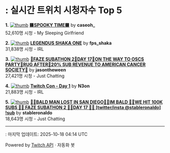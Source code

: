 # : 실시간 트위치 시청자수 Top 5

**1.** [![thumb](https://static-cdn.jtvnw.net/previews-ttv/live_user_caseoh_-320x180.jpg)](https://twitch.tv/caseoh_)
**[🟨SPOOKY TIME🟨](https://twitch.tv/caseoh_)** by **caseoh_**<br>52,610명 시청  - My Sleeping Girlfriend

**2.** [![thumb](https://static-cdn.jtvnw.net/previews-ttv/live_user_fps_shaka-320x180.jpg)](https://twitch.tv/fps_shaka)
**[LEGENDUS SHAKA ONE](https://twitch.tv/fps_shaka)** by **fps_shaka**<br>31,838명 시청  - IRL

**3.** [![thumb](https://static-cdn.jtvnw.net/previews-ttv/live_user_jasontheween-320x180.jpg)](https://twitch.tv/jasontheween)
**[🔴FAZE SUBATHON 2🔴DAY 17🔴ON THE WAY TO OSCS PARTY🔴RUG AFTER🔴20% SUB REVENUE TO AMERICAN CANCER SOCIETY🔴](https://twitch.tv/jasontheween)** by **jasontheween**<br>27,421명 시청  - Just Chatting

**4.** [![thumb](https://static-cdn.jtvnw.net/previews-ttv/live_user_n3on-320x180.jpg)](https://twitch.tv/N3on)
**[Twitch Con - Day 1](https://twitch.tv/N3on)** by **N3on**<br>21,883명 시청  - IRL

**5.** [![thumb](https://static-cdn.jtvnw.net/previews-ttv/live_user_stableronaldo-320x180.jpg)](https://twitch.tv/stableronaldo)
**[👨‍🦲BALD MAN LOST IN SAN DIEGO👨‍🦲IM BALD 👨‍🦲WE HIT 100K SUBS 👨‍🦲 FAZE SUBATHON 2 👨‍🦲DAY 17 👨‍🦲  [twitter/insta @stableronaldo] !sub](https://twitch.tv/stableronaldo)** by **stableronaldo**<br>18,643명 시청  - Just Chatting


---
: 마지막 업데이트: 2025-10-18 04:14 UTC

Powered by [Twitch API](https://dev.twitch.tv/docs/api/reference) · 자동화 봇